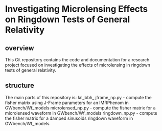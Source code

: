 # Investigating Microlensing Effects on Ringdown Tests of General Relativity
## overview
This Git repository contains the code and documentation for a research project focused on investigating the effects of microlensing in ringdown tests of general relativity. 
## structure 
The main parts of this repository is:
lal_bbh_ jframe_np.py -  compute the fisher matrix using J-Frame parameters for an IMRPhenom in GWbench/Wf_models
microlensed_np.py - compute the fisher matrix for a microlensed waveform in GWbench/Wf_models
ringdown_np.py - compute the fisher matrix for a damped sinusoids ringdown waveform in GWbench/Wf_models


